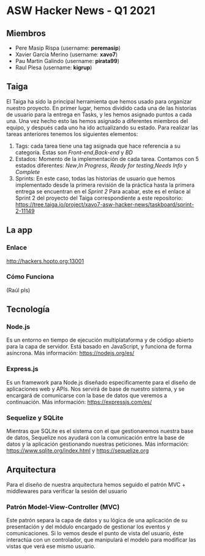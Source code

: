 # ASW Hacker News - Q1 2021
## Miembros
- Pere Masip Rispa (username: **peremasip**)
- Xavier Garcia Merino (username: **xavo7**)
- Pau Martin Galindo (username: **pirata99**)
- Raul Plesa (username: **kigrup**)

## Taiga
El Taiga ha sido la principal herramienta que hemos usado para organizar nuestro proyecto. En primer lugar, hemos dividido cada una de las historias de usuario para la entrega en Tasks, y les hemos asignado puntos a cada una. Una vez hecho esto las hemos asignado a diferentes miembros del equipo, y después cada uno ha ido actualizando su estado.
Para realizar las tareas anteriores tenemos los siguientes elementos:
  1. Tags: cada tarea tiene una tag asignada que hace referencia a su categoría. Éstas son *Front-end*,*Back-end* y *BD*
  2. Estados: Momento de la implementación de cada tarea. Contamos con 5 estados diferentes: *New*,*In Progress*, *Ready for testing*,*Needs Info* y *Complete*
  3. Sprints: En este caso, todas las historias de usuario que hemos implementado desde la primera revisión de la práctica hasta la primera entrega se encuentran en el *Sprint 2*
Para acabar, este es el enlace al Sprint 2 del proyecto del Taiga correspondiente a este repositorio: https://tree.taiga.io/project/xavo7-asw-hacker-news/taskboard/sprint-2-11149
## La app
### Enlace
http://hackers.hopto.org:13001
### Cómo Funciona
(Raúl pls)
## Tecnología
### Node.js
Es un entorno en tiempo de ejecución multiplataforma y de código abierto para la capa de servidor. Está basado en JavaScript, y funciona de forma asíncrona.
Más información: https://nodejs.org/es/
### Express.js
Es un framework para Node.js diseñado especificamente para el diseño de aplicaciones web y APIs. Nos servirá de base de nuestro sistema, y se encargará de comunicarse con la base de datos que veremos a continuación.
Más información: https://expressjs.com/es/
### Sequelize y SQLite
Mientras que SQLite es el sistema con el que gestionaremos nuestra base de datos, Sequelize nos ayudará con la comunicación entre la base de datos y la aplicación gestionando nuestras peticiones.
Más información: https://www.sqlite.org/index.html y https://sequelize.org
## Arquitectura
Para el diseño de nuestra arquitectura hemos seguido el patrón MVC + middlewares para verificar la sesión del usuario
### Patrón Model-View-Controller (MVC)
Este patrón separa la capa de datos y su lógica de una aplicación de su presentación y del módulo encargado de gestionar los eventos y comunicaciones. Si lo vemos desde el punto de vista del usuario, éste interactúa con un controlador, que manipulará el modelo para modificar las vistas que verá ese mismo usuario.
